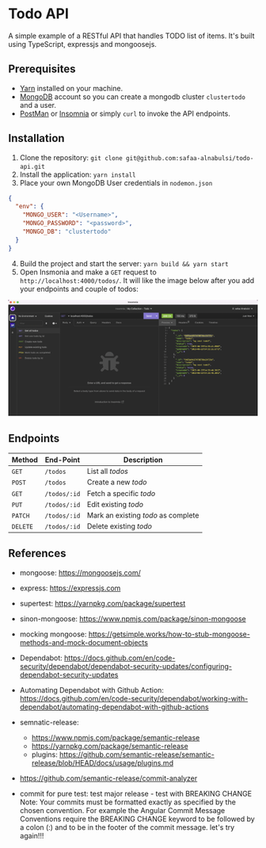 # Todo API

A simple example of a RESTful API that handles TODO list of items. It's built using TypeScript, expressjs and mongoosejs.

## Prerequisites

- [Yarn](https://yarnpkg.com/) installed on your machine.
- [MongoDB](https://www.mongodb.com/) account so you can create a mongodb cluster `clustertodo` and a user.
- [PostMan](https://www.getpostman.com/) or [Insomnia](https://insomnia.rest/) or simply `curl` to invoke the API endpoints.

## Installation

1. Clone the repository: `git clone git@github.com:safaa-alnabulsi/todo-api.git`
2. Install the application: `yarn install`
3. Place your own MongoDB User credentials in `nodemon.json`

```json
{
  "env": {
    "MONGO_USER": "<Username>",
    "MONGO_PASSWORD": "<password>",
    "MONGO_DB": "clustertodo"
  }
}
```

4. Build the project and start the server: `yarn build && yarn start`
5. Open Insmonia and make a `GET` request to `http://localhost:4000/todos/`. It will like the image below after you add your endpoints and couple of todos:

![Insomina app](insomina.png)

## Endpoints

| Method   | End-Point    | Description                         |
| -------- | ------------ | ----------------------------------- |
| `GET`    | `/todos`     | List all _todos_                    |
| `POST`   | `/todos`     | Create a new _todo_                 |
| `GET`    | `/todos/:id` | Fetch a specific _todo_             |
| `PUT`    | `/todos/:id` | Edit existing _todo_                |
| `PATCH`  | `/todos/:id` | Mark an existing _todo_ as complete |
| `DELETE` | `/todos/:id` | Delete existing _todo_              |

## References

- mongoose: https://mongoosejs.com/
- express: https://expressjs.com
- supertest: https://yarnpkg.com/package/supertest
- sinon-mongoose: https://www.npmjs.com/package/sinon-mongoose 
- mocking mongoose: https://getsimple.works/how-to-stub-mongoose-methods-and-mock-document-objects
- Dependabot: https://docs.github.com/en/code-security/dependabot/dependabot-security-updates/configuring-dependabot-security-updates
- Automating Dependabot with Github Action: https://docs.github.com/en/code-security/dependabot/working-with-dependabot/automating-dependabot-with-github-actions
- semnatic-release:
  - https://www.npmjs.com/package/semantic-release
  - https://yarnpkg.com/package/semantic-release
  - plugins: https://github.com/semantic-release/semantic-release/blob/HEAD/docs/usage/plugins.md
- https://github.com/semantic-release/commit-analyzer

- commit for pure test: test major release - test with BREAKING CHANGE
Note: Your commits must be formatted exactly as specified by the chosen convention. For example the Angular Commit Message Conventions require the BREAKING CHANGE keyword to be followed by a colon (:) and to be in the footer of the commit message.
let's try again!!!
